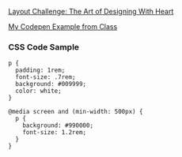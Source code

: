 [Layout Challenge: The Art of Designing With Heart](https://m.signalvnoise.com/the-art-of-designing-with-heart-f5dc4df21697)

[My Codepen Example from Class](http://codepen.io/simplesessions/pen/XjbJxY)

### CSS Code Sample

    p {
      padding: 1rem;
      font-size: .7rem;
      background: #009999;
      color: white;
    }

    @media screen and (min-width: 500px) {
      p {
        background: #990000;
        font-size: 1.2rem;
      }
    }
